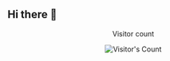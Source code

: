 ## Hi there 👋

<div align="center"> 
  <p>Visitor count</p>
  <img src="https://profile-counter.glitch.me/emcee786/count.svg" alt="Visitor's Count" />
</div>
